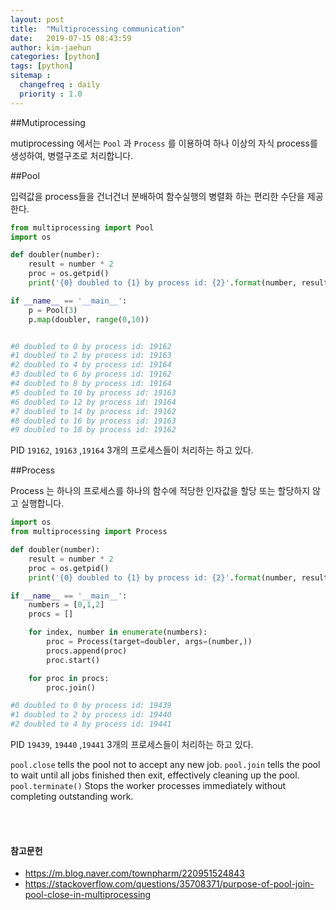 ```yaml
---
layout: post
title:  "Multiprocessing communication"
date:   2019-07-15 08:43:59
author: kim-jaehun
categories: [python]
tags: [python]
sitemap :
  changefreq : daily
  priority : 1.0
---
```


##Mutiprocessing

mutiprocessing 에서는 `Pool` 과 `Process` 를 이용하여 하나 이상의 자식 process를 생성하여, 병렬구조로 처리합니다.

##Pool

입력값을 process들을 건너건너 분배하여 함수실행의 병렬화 하는 편리한 수단을 제공한다.


```python
from multiprocessing import Pool
import os

def doubler(number):
    result = number * 2
    proc = os.getpid()
    print('{0} doubled to {1} by process id: {2}'.format(number, result, proc))

if __name__ == '__main__':
    p = Pool(3)
    p.map(doubler, range(0,10))


#0 doubled to 0 by process id: 19162
#1 doubled to 2 by process id: 19163
#2 doubled to 4 by process id: 19164
#3 doubled to 6 by process id: 19162
#4 doubled to 8 by process id: 19164
#5 doubled to 10 by process id: 19163
#6 doubled to 12 by process id: 19164
#7 doubled to 14 by process id: 19162
#8 doubled to 16 by process id: 19163
#9 doubled to 18 by process id: 19162
```

PID `19162`, `19163` ,`19164` 3개의 프로세스들이 처리하는 하고 있다.

##Process

Process 는 하나의 프로세스를 하나의 함수에 적당한 인자값을 할당 또는 할당하지 않고 실행합니다.

```python
import os
from multiprocessing import Process

def doubler(number):
    result = number * 2
    proc = os.getpid()
    print('{0} doubled to {1} by process id: {2}'.format(number, result, proc))

if __name__ == '__main__':
	numbers = [0,1,2]
	procs = []

	for index, number in enumerate(numbers):
		proc = Process(target=doubler, args=(number,))
		procs.append(proc)
		proc.start()

	for proc in procs:
		proc.join()

#0 doubled to 0 by process id: 19439
#1 doubled to 2 by process id: 19440
#2 doubled to 4 by process id: 19441

```
PID `19439`, `19440` ,`19441` 3개의 프로세스들이 처리하는 하고 있다.

`pool.close` tells the pool not to accept any new job.
`pool.join` tells the pool to wait until all jobs finished then exit, effectively cleaning up the pool.
`pool.terminate()` Stops the worker processes immediately without completing outstanding work.


<br><br>
#### 참고문헌
* https://m.blog.naver.com/townpharm/220951524843
* https://stackoverflow.com/questions/35708371/purpose-of-pool-join-pool-close-in-multiprocessing
